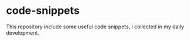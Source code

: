 # code-snippets
This repository include some useful code snippets, i collected in my daily development.
